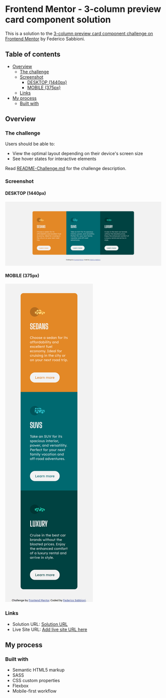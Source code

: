 # Frontend Mentor - 3-column preview card component solution

This is a solution to the [3-column preview card component challenge on Frontend Mentor](https://www.frontendmentor.io/challenges/3column-preview-card-component-pH92eAR2-) by Federico Sabbioni.


## Table of contents

- [Overview](#overview)
  - [The challenge](#the-challenge)
  - [Screenshot](#screenshot)
      - [DESKTOP (1440px)](#DESKTOP-(1440px))
      - [MOBILE (375px)](#MOBILE-(375px))
  - [Links](#links)
- [My process](#my-process)
  - [Built with](#built-with)

## Overview

### The challenge
Users should be able to:

- View the optimal layout depending on their device's screen size
- See hover states for interactive elements

Read [README-Challenge.md](./README-Challenge.md) for the challenge description.

### Screenshot
#### DESKTOP (1440px)

![desktop screenshot preview](./screenshots/desktop_1440px.png)

#### MOBILE (375px)
![mobile screenshot preview](./screenshots/mobile_375px.png)


### Links

- Solution URL: [Solution URL](https://github.com/federicosabbioni/FEM-3-column-preview-card)
- Live Site URL: [Add live site URL here](https://federicosabbioni.github.io/FEM-3-column-preview-card/)

## My process

### Built with

- Semantic HTML5 markup
- SASS
- CSS custom properties
- Flexbox
- Mobile-first workflow
